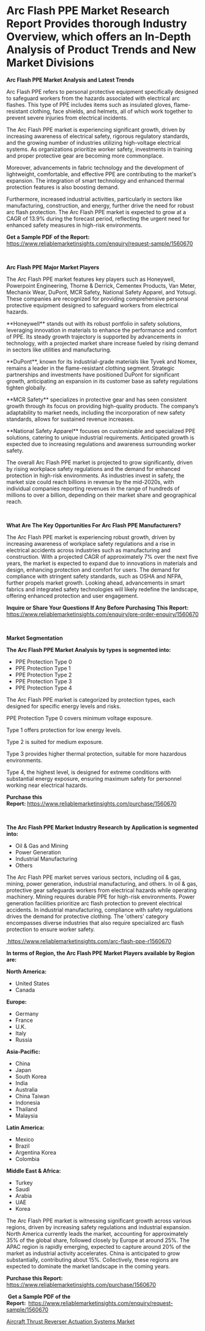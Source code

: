 <p><h1>Arc Flash PPE Market Research Report Provides thorough Industry Overview, which offers an In-Depth Analysis of Product Trends and New Market Divisions</h1></p><p><strong>Arc Flash PPE Market Analysis and Latest Trends</strong></p>
<p><p>Arc Flash PPE refers to personal protective equipment specifically designed to safeguard workers from the hazards associated with electrical arc flashes. This type of PPE includes items such as insulated gloves, flame-resistant clothing, face shields, and helmets, all of which work together to prevent severe injuries from electrical incidents. </p><p>The Arc Flash PPE market is experiencing significant growth, driven by increasing awareness of electrical safety, rigorous regulatory standards, and the growing number of industries utilizing high-voltage electrical systems. As organizations prioritize worker safety, investments in training and proper protective gear are becoming more commonplace. </p><p>Moreover, advancements in fabric technology and the development of lightweight, comfortable, and effective PPE are contributing to the market's expansion. The integration of smart technology and enhanced thermal protection features is also boosting demand. </p><p>Furthermore, increased industrial activities, particularly in sectors like manufacturing, construction, and energy, further drive the need for robust arc flash protection. The Arc Flash PPE market is expected to grow at a CAGR of 13.9% during the forecast period, reflecting the urgent need for enhanced safety measures in high-risk environments.</p></p>
<p><strong>Get a Sample PDF of the Report:&nbsp;</strong> <a href="https://www.reliablemarketinsights.com/enquiry/request-sample/1560670?utm_campaign=2248&utm_medium=2&utm_source=Github&utm_content=ia&utm_term=16022025&utm_id=arc-flash-ppe">https://www.reliablemarketinsights.com/enquiry/request-sample/1560670</a></p>
<p>&nbsp;</p>
<p><strong>Arc Flash PPE Major Market Players</strong></p>
<p><p>The Arc Flash PPE market features key players such as Honeywell, Powerpoint Engineering, Thorne & Derrick, Cementex Products, Van Meter, Mechanix Wear, DuPont, MCR Safety, National Safety Apparel, and Yotsugi. These companies are recognized for providing comprehensive personal protective equipment designed to safeguard workers from electrical hazards.</p><p>**Honeywell** stands out with its robust portfolio in safety solutions, leveraging innovation in materials to enhance the performance and comfort of PPE. Its steady growth trajectory is supported by advancements in technology, with a projected market share increase fueled by rising demand in sectors like utilities and manufacturing.</p><p>**DuPont**, known for its industrial-grade materials like Tyvek and Nomex, remains a leader in the flame-resistant clothing segment. Strategic partnerships and investments have positioned DuPont for significant growth, anticipating an expansion in its customer base as safety regulations tighten globally.</p><p>**MCR Safety** specializes in protective gear and has seen consistent growth through its focus on providing high-quality products. The company’s adaptability to market needs, including the incorporation of new safety standards, allows for sustained revenue increases.</p><p>**National Safety Apparel** focuses on customizable and specialized PPE solutions, catering to unique industrial requirements. Anticipated growth is expected due to increasing regulations and awareness surrounding worker safety.</p><p>The overall Arc Flash PPE market is projected to grow significantly, driven by rising workplace safety regulations and the demand for enhanced protection in high-risk environments. As industries invest in safety, the market size could reach billions in revenue by the mid-2020s, with individual companies reporting revenues in the range of hundreds of millions to over a billion, depending on their market share and geographical reach.</p></p>
<p>&nbsp;</p>
<p><strong>What Are The Key Opportunities For Arc Flash PPE Manufacturers?</strong></p>
<p><p>The Arc Flash PPE market is experiencing robust growth, driven by increasing awareness of workplace safety regulations and a rise in electrical accidents across industries such as manufacturing and construction. With a projected CAGR of approximately 7% over the next five years, the market is expected to expand due to innovations in materials and design, enhancing protection and comfort for users. The demand for compliance with stringent safety standards, such as OSHA and NFPA, further propels market growth. Looking ahead, advancements in smart fabrics and integrated safety technologies will likely redefine the landscape, offering enhanced protection and user engagement.</p></p>
<p><strong>Inquire or Share Your Questions If Any Before Purchasing This Report:</strong> <a href="https://www.reliablemarketinsights.com/enquiry/pre-order-enquiry/1560670?utm_campaign=2248&utm_medium=2&utm_source=Github&utm_content=ia&utm_term=16022025&utm_id=arc-flash-ppe">https://www.reliablemarketinsights.com/enquiry/pre-order-enquiry/1560670</a></p>
<p>&nbsp;</p>
<p><strong>Market Segmentation</strong></p>
<p><strong>The Arc Flash PPE Market Analysis by types is segmented into:</strong></p>
<p><ul><li>PPE Protection Type 0</li><li>PPE Protection Type 1</li><li>PPE Protection Type 2</li><li>PPE Protection Type 3</li><li>PPE Protection Type 4</li></ul></p>
<p><p>The Arc Flash PPE market is categorized by protection types, each designed for specific energy levels and risks. </p><p>PPE Protection Type 0 covers minimum voltage exposure. </p><p>Type 1 offers protection for low energy levels.</p><p>Type 2 is suited for medium exposure. </p><p>Type 3 provides higher thermal protection, suitable for more hazardous environments. </p><p>Type 4, the highest level, is designed for extreme conditions with substantial energy exposure, ensuring maximum safety for personnel working near electrical hazards.</p></p>
<p><strong>Purchase this Report:&nbsp;</strong><a href="https://www.reliablemarketinsights.com/purchase/1560670?utm_campaign=2248&utm_medium=2&utm_source=Github&utm_content=ia&utm_term=16022025&utm_id=arc-flash-ppe">https://www.reliablemarketinsights.com/purchase/1560670</a></p>
<p>&nbsp;</p>
<p><strong>The Arc Flash PPE Market Industry Research by Application is segmented into:</strong></p>
<p><ul><li>Oil & Gas and Mining</li><li>Power Generation</li><li>Industrial Manufacturing</li><li>Others</li></ul></p>
<p><p>The Arc Flash PPE market serves various sectors, including oil & gas, mining, power generation, industrial manufacturing, and others. In oil & gas, protective gear safeguards workers from electrical hazards while operating machinery. Mining requires durable PPE for high-risk environments. Power generation facilities prioritize arc flash protection to prevent electrical accidents. In industrial manufacturing, compliance with safety regulations drives the demand for protective clothing. The 'others' category encompasses diverse industries that also require specialized arc flash protection to ensure worker safety.</p></p>
<p><a href="https://www.reliablemarketinsights.com/arc-flash-ppe-r1560670?utm_campaign=2248&utm_medium=2&utm_source=Github&utm_content=ia&utm_term=16022025&utm_id=arc-flash-ppe">&nbsp;https://www.reliablemarketinsights.com/arc-flash-ppe-r1560670</a></p>
<p><strong>In terms of Region, the Arc Flash PPE Market Players available by Region are:</strong></p>
<p>
    <p> <strong> North America: </strong>
        <ul>
            <li>United States</li>
            <li>Canada</li>
        </ul>
        </p> 
    <p> <strong> Europe: </strong>
        <ul>
            <li>Germany</li>
            <li>France</li>
            <li>U.K.</li>
            <li>Italy</li>
            <li>Russia</li>
        </ul>
        </p> 
    <p> <strong> Asia-Pacific: </strong>
        <ul>
            <li>China</li>
            <li>Japan</li>
            <li>South Korea</li>
            <li>India</li>
            <li>Australia</li>
            <li>China Taiwan</li>
            <li>Indonesia</li>
            <li>Thailand</li>
            <li>Malaysia</li>
        </ul>
        </p> 
    <p> <strong> Latin America: </strong>
        <ul>
            <li>Mexico</li>
            <li>Brazil</li>
            <li>Argentina Korea</li>
            <li>Colombia</li>
        </ul>
        </p> 
    <p> <strong> Middle East & Africa: </strong>
        <ul>
            <li>Turkey</li>
            <li>Saudi</li>
            <li>Arabia</li>
            <li>UAE</li>
            <li>Korea</li>
        </ul>
    </p>
    </p>
<p><p>The Arc Flash PPE market is witnessing significant growth across various regions, driven by increasing safety regulations and industrial expansion. North America currently leads the market, accounting for approximately 35% of the global share, followed closely by Europe at around 25%. The APAC region is rapidly emerging, expected to capture around 20% of the market as industrial activity accelerates. China is anticipated to grow substantially, contributing about 15%. Collectively, these regions are expected to dominate the market landscape in the coming years.</p></p>
<p><strong>Purchase this Report: </strong><a href="https://www.reliablemarketinsights.com/purchase/1560670?utm_campaign=2248&utm_medium=2&utm_source=Github&utm_content=ia&utm_term=16022025&utm_id=arc-flash-ppe">https://www.reliablemarketinsights.com/purchase/1560670</a></p>
<p>&nbsp;<strong>Get a Sample PDF of the Report:&nbsp;&nbsp;</strong><a href="https://www.reliablemarketinsights.com/enquiry/request-sample/1560670?utm_campaign=2248&utm_medium=2&utm_source=Github&utm_content=ia&utm_term=16022025&utm_id=arc-flash-ppe">https://www.reliablemarketinsights.com/enquiry/request-sample/1560670</a></p>
<p><strong></strong></p>
<p><p><a href="https://github.com/antonioc6hal/Market-Research-Report-List-1/blob/main/aircraft-thrust-reverser-actuation-systems-market.md?utm_campaign=2248&utm_medium=2&utm_source=Github&utm_content=ia&utm_term=16022025&utm_id=arc-flash-ppe">Aircraft Thrust Reverser Actuation Systems Market</a></p></p>